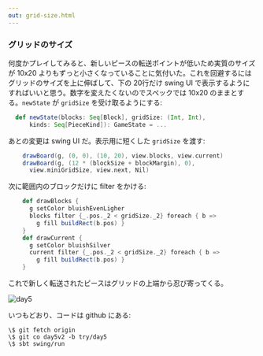 ```yaml
---
out: grid-size.html
---
```


### グリッドのサイズ

何度かプレイしてみると、新しいピースの転送ポイントが低いため実質のサイズが 10x20 よりもずっと小さくなっていることに気付いた。これを回避するにはグリッドのサイズを上に伸ばして、下の 20行だけ swing UI で表示するようにすればいいと思う。数字を変えたくないのでスペックでは 10x20 のままとする。`newState` が `gridSize` を受け取るようにする:

```scala
  def newState(blocks: Seq[Block], gridSize: (Int, Int),
      kinds: Seq[PieceKind]): GameState = ...
```

あとの変更は swing UI だ。表示用に短くした `gridSize` を渡す:

```scala
    drawBoard(g, (0, 0), (10, 20), view.blocks, view.current)
    drawBoard(g, (12 * (blockSize + blockMargin), 0),
      view.miniGridSize, view.next, Nil)
```

次に範囲内のブロックだけに filter をかける:

```scala
    def drawBlocks {
      g setColor bluishEvenLigher
      blocks filter {_.pos._2 < gridSize._2} foreach { b =>
        g fill buildRect(b.pos) }
    }
    def drawCurrent {
      g setColor bluishSilver
      current filter {_.pos._2 < gridSize._2} foreach { b =>
        g fill buildRect(b.pos) }
    }
```

これで新しく転送されたピースはグリッドの上端から忍び寄ってくる。

![day5](../files/tetrix-in-scala-day5.png)

いつもどおり、コードは github にある:

```
\$ git fetch origin
\$ git co day5v2 -b try/day5
\$ sbt swing/run
```
